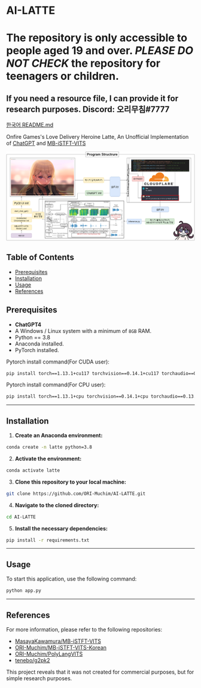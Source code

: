 # AI-LATTE

# The repository is only accessible to people aged 19 and over. *PLEASE DO NOT CHECK* the repository for teenagers or children.

## If you need a resource file, I can provide it for research purposes. Discord: 오리무침#7777

[한국어 README.md](./README_Korean.md)

Onfire Games's Love Delivery Heroine Latte, An Unofficial Implementation of [ChatGPT](https://chat.openai.com/) and [MB-iSTFT-VITS](https://github.com/ORI-Muchim/MB-iSTFT-VITS-Korean)

![Sample Output](./src/1.png)

## Table of Contents 
- [Prerequisites](#prerequisites)
- [Installation](#installation)
- [Usage](#usage)
- [References](#references)

## Prerequisites
- **ChatGPT4**
- A Windows / Linux system with a minimum of `8GB` RAM.
- Python == 3.8
- Anaconda installed.
- PyTorch installed.

Pytorch install command(For CUDA user):
```sh
pip install torch==1.13.1+cu117 torchvision==0.14.1+cu117 torchaudio==0.13.1 --extra-index-url https://download.pytorch.org/whl/cu117
```

Pytorch install command(For CPU user):
```sh
pip install torch==1.13.1+cpu torchvision==0.14.1+cpu torchaudio==0.13.1 --extra-index-url https://download.pytorch.org/whl/cpu
```

---

## Installation 
1. **Create an Anaconda environment:**

```sh
conda create -n latte python=3.8
```

2. **Activate the environment:**

```sh
conda activate latte
```

3. **Clone this repository to your local machine:**

```sh
git clone https://github.com/ORI-Muchim/AI-LATTE.git
```

4. **Navigate to the cloned directory:**

```sh
cd AI-LATTE
```

5. **Install the necessary dependencies:**

```sh
pip install -r requirements.txt
```

---

## Usage

To start this application, use the following command:

```sh
python app.py
```

---
## References

For more information, please refer to the following repositories: 
- [MasayaKawamura/MB-iSTFT-VITS](https://github.com/MasayaKawamura/MB-iSTFT-VITS) 
- [ORI-Muchim/MB-iSTFT-VITS-Korean](https://github.com/ORI-Muchim/MB-iSTFT-VITS-Korean)
- [ORI-Muchim/PolyLangVITS](https://github.com/ORI-Muchim/PolyLangVITS)
- [tenebo/g2pk2](https://github.com/tenebo/g2pk2)

This project reveals that it was not created for commercial purposes, but for simple research purposes.
